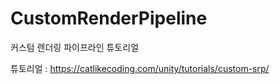 # CustomRenderPipeline

커스텀 렌더링 파이프라인 튜토리얼

튜토리얼 : https://catlikecoding.com/unity/tutorials/custom-srp/



